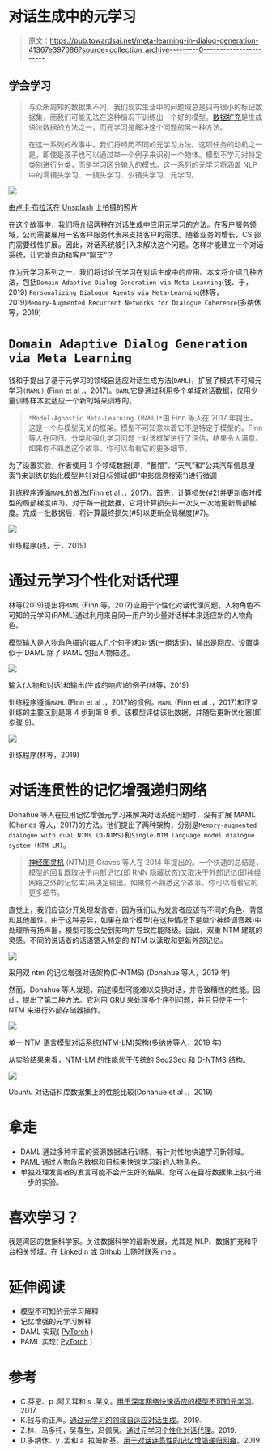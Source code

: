 # 对话生成中的元学习

> 原文：<https://pub.towardsai.net/meta-learning-in-dialog-generation-41367e397086?source=collection_archive---------0----------------------->

## 学会学习

> 与众所周知的数据集不同，我们现实生活中的问题域总是只有很小的标记数据集，而我们可能无法在这种情况下训练出一个好的模型。[数据扩充](https://towardsdatascience.com/data-augmentation-library-for-text-9661736b13ff)是生成语法数据的方法之一，而元学习是解决这个问题的另一种方法。
> 
> 在这一系列的故事中，我们将经历不同的元学习方法。这项任务的动机之一是，即使是孩子也可以通过举一个例子来识别一个物体。模型不学习对特定类别进行分类，而是学习区分输入的模式。这一系列的元学习将涵盖 NLP 中的零镜头学习、一镜头学习、少镜头学习、元学习。

![](img/b8da281434461e8d7a84940a4dfa4280.png)

由[卢卡·布拉沃](https://unsplash.com/@lucabravo?utm_source=medium&utm_medium=referral)在 [Unsplash](https://unsplash.com?utm_source=medium&utm_medium=referral) 上拍摄的照片

在这个故事中，我们将介绍两种在对话生成中应用元学习的方法。在客户服务领域，公司需要雇用一名客户服务代表来支持客户的需求。随着业务的增长，CS 部门需要线性扩展。因此，对话系统被引入来解决这个问题。怎样才能建立一个对话系统，让它能自动和客户“聊天”？

作为元学习系列之一，我们将讨论元学习在对话生成中的应用。本文将介绍几种方法，包括`Domain Adaptive Dialog Generation via Meta Learning`(钱、于，2019) `Personalizing Dialogue Agents via Meta-Learning`(林等，2019)`Memory-Augmented Recurrent Networks for Dialogue Coherence`(多纳休等，2019)

# `Domain Adaptive Dialog Generation via Meta Learning`

钱和于提出了基于元学习的领域自适应对话生成方法(`DAML`)，扩展了模式不可知元学习`(MAML)` (Finn et al .，2017)。`DAML`它是通过利用多个单域对话数据，仅用少量训练样本就适应一个新的域来训练的。

> `*Model-Agnostic Meta-Learning (MAML)*`由 Finn 等人在 2017 年提出。这是一个与模型无关的框架。模型不可知意味着它不是特定于模型的。Finn 等人在回归、分类和强化学习问题上对该框架进行了评估，结果令人满意。如果你不熟悉这个故事，你可以看看它的更多细节。

为了设置实验，作者使用 3 个领域数据(即，“餐馆”、“天气”和“公共汽车信息搜索”)来训练初始化模型并针对目标领域(即“电影信息搜索”)进行微调

训练程序遵循`MAML`的做法(Finn et al .，2017)。首先，计算损失(#2)并更新临时模型的局部梯度(#3)。对于每一批数据，它将计算损失并一次又一次地更新局部梯度。完成一批数据后，将计算最终损失(#5)以更新全局梯度(#7)。

![](img/b880c907477ad89e86965e98c6c55e6c.png)

训练程序(钱，于，2019)

# 通过元学习个性化对话代理

林等(2019)提出将`MAML` (Finn 等，2017)应用于个性化对话代理问题。人物角色不可知的元学习(PAML)通过利用来自同一用户的少量对话样本来适应新的人物角色。

模型输入是人物角色描述(每人几个句子)和对话(一组话语)，输出是回应。设置类似于 DAML 除了 PAML 包括人物描述。

![](img/6619be255debba70fbd556e62348db11.png)

输入(人物和对话)和输出(生成的响应)的例子(林等，2019)

训练程序遵循`MAML` (Finn et al .，2017)的惯例。`MAML` (Finn et al .，2017)和正常训练的主要区别是第 4 步到第 8 步。该模型评估该批数据，并随后更新优化器(即步骤 9)。

![](img/810686cf97543b114e352af79631dfab.png)

训练程序(林等，2019)

# 对话连贯性的记忆增强递归网络

Donahue 等人在应用记忆增强元学习来解决对话系统问题时，没有扩展 MAML (Charles 等人，2017)的方法。他们提出了两种架构，分别是`Memory-augmented dialogue with dual NTMs (D-NTMS)`和`Single-NTM language model dialogue system (NTM-LM)`。

> [神经图灵机](https://arxiv.org/pdf/1410.5401.pdf) (NTM)是 Graves 等人在 2014 年提出的。一个快速的总结是，模型的回复既取决于内部记忆(即 RNN 隐藏状态)又取决于外部记忆(即神经网络之外的记忆库)来决定输出。如果你不熟悉这个故事，你可以看看它的更多细节。

直觉上，我们应该分开处理发言者，因为我们认为发言者应该有不同的角色、背景和其他属性。由于这种差异，如果在单个模型(在这种情况下是单个神经调音器)中处理所有扬声器，模型可能会受到影响并导致性能降级。因此，双重 NTM 建筑的灵感。不同的说话者的话语馈入特定的 NTM 以读取和更新外部记忆。

![](img/19d1d650cf19aefeb4db6862903c7c1a.png)

采用双 ntm 的记忆增强对话架构(D-NTMS) (Donahue 等人，2019 年)

然而，Donahue 等人发现，前述模型可能难以交换对话，并导致糟糕的性能。因此，提出了第二种方法。它利用 GRU 来处理多个序列问题，并且只使用一个 NTM 来进行外部存储器操作。

![](img/1a7f74ab7f728b07e72fcad2140bbabe.png)

单一 NTM 语言模型对话系统(NTM-LM)架构(多纳休等人，2019 年)

从实验结果来看，NTM-LM 的性能优于传统的 Seq2Seq 和 D-NTMS 结构。

![](img/780e8f27b2c7f57b06ebbf7676636344.png)

Ubuntu 对话语料库数据集上的性能比较(Donahue et al .，2019)

# 拿走

*   DAML 通过多种丰富的资源数据进行训练，有针对性地快速学习新领域。
*   PAML 通过人物角色数据和目标来快速学习新的人物角色。
*   单独处理发言者的发言可能不会产生好的结果。您可以在目标数据集上执行进一步的实验。

# 喜欢学习？

我是湾区的数据科学家。关注数据科学的最新发展，尤其是 NLP、数据扩充和平台相关领域。在 [LinkedIn](https://www.linkedin.com/in/edwardma1026) 或 [Github](https://github.com/makcedward) 上随时联系 [me](https://makcedward.github.io/) 。

# 延伸阅读

*   模型不可知的元学习解释
*   记忆增强的元学习解释
*   DAML 实现( [PyTorch](https://github.com/qbetterk/DAML) )
*   PAML 实现( [PyTorch](https://github.com/HLTCHKUST/PAML) )

# 参考

*   C.芬恩、p .阿贝耳和 s .莱文。[用于深度网络快速适应的模型不可知元学习](https://arxiv.org/pdf/1703.03400.pdf)。2017.
*   K.钱与俞正声。[通过元学习的领域自适应对话生成](https://arxiv.org/pdf/1906.03520.pdf)。2019.
*   Z.林，马多托，吴春生，冯佩凤。[通过元学习个性化对话代理](https://arxiv.org/pdf/1905.10033.pdf)。2019.
*   D.多纳休、y .孟和 a .拉姆斯基。[用于对话连贯性的记忆增强递归网络](https://arxiv.org/pdf/1910.10487.pdf)。2019